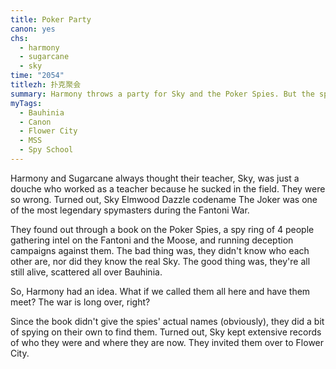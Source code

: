 ```yaml
---
title: Poker Party
canon: yes
chs:
  - harmony
  - sugarcane
  - sky
time: "2054"
titlezh: 扑克聚会
summary: Harmony throws a party for Sky and the Poker Spies. But the spies, unsurprisingly, have a lot of enemies and putting them all in one place was probably not the best idea.
myTags:
  - Bauhinia
  - Canon
  - Flower City
  - MSS
  - Spy School
---
```


Harmony and Sugarcane always thought their teacher, Sky, was just a douche who worked as a teacher because he sucked in the field. They were so wrong. Turned out, Sky Elmwood Dazzle codename The Joker was one of the most legendary spymasters during the Fantoni War.

They found out through a book on the Poker Spies, a spy ring of 4 people gathering intel on the Fantoni and the Moose, and running deception campaigns against them. The bad thing was, they didn't know who each other are, nor did they know the real Sky. The good thing was, they're all still alive, scattered all over Bauhinia.

So, Harmony had an idea. What if we called them all here and have them meet? The war is long over, right?

Since the book didn't give the spies' actual names (obviously), they did a bit of spying on their own to find them. Turned out, Sky kept extensive records of who they were and where they are now. They invited them over to Flower City.
